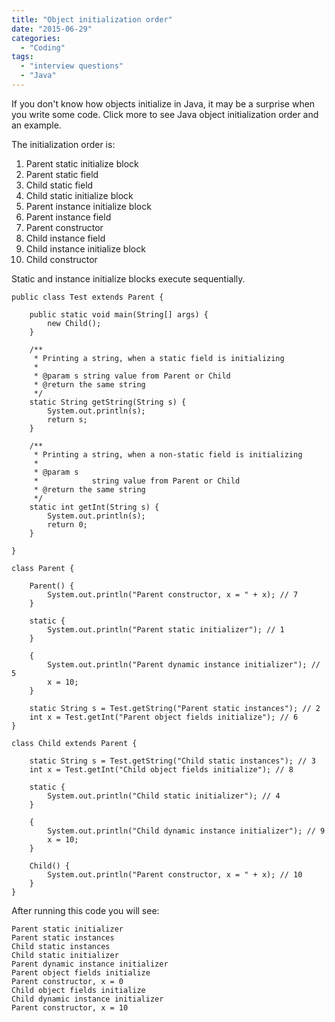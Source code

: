 ```yaml
---
title: "Object initialization order"
date: "2015-06-29"
categories:
  - "Coding"
tags:
  - "interview questions"
  - "Java"
---
```


If you don't know how objects initialize in Java, it may be a surprise when you write some code. Click more to see Java object initialization order and an example.

The initialization order is:

1. Parent static initialize block
2. Parent static field
3. Child static field
4. Child static initialize block
5. Parent instance initialize block
6. Parent instance field
7. Parent constructor
8. Child instance field
9. Child instance initialize block
10. Child constructor

Static and instance initialize blocks execute sequentially.

```
public class Test extends Parent {

    public static void main(String[] args) {
        new Child();
    }

    /**
     * Printing a string, when a static field is initializing
     *
     * @param s string value from Parent or Child
     * @return the same string
     */
    static String getString(String s) {
        System.out.println(s);
        return s;
    }

    /**
     * Printing a string, when a non-static field is initializing
     *
     * @param s
     *            string value from Parent or Child
     * @return the same string
     */
    static int getInt(String s) {
        System.out.println(s);
        return 0;
    }

}

class Parent {

    Parent() {
        System.out.println("Parent constructor, x = " + x); // 7
    }

    static {
        System.out.println("Parent static initializer"); // 1
    }

    {
        System.out.println("Parent dynamic instance initializer"); // 5
        x = 10;
    }

    static String s = Test.getString("Parent static instances"); // 2
    int x = Test.getInt("Parent object fields initialize"); // 6
}

class Child extends Parent {

    static String s = Test.getString("Child static instances"); // 3
    int x = Test.getInt("Child object fields initialize"); // 8

    static {
        System.out.println("Child static initializer"); // 4
    }

    {
        System.out.println("Child dynamic instance initializer"); // 9
        x = 10;
    }

    Child() {
        System.out.println("Parent constructor, x = " + x); // 10
    }
}
```

After running this code you will see:

```
Parent static initializer
Parent static instances
Child static instances
Child static initializer
Parent dynamic instance initializer
Parent object fields initialize
Parent constructor, x = 0
Child object fields initialize
Child dynamic instance initializer
Parent constructor, x = 10
```
